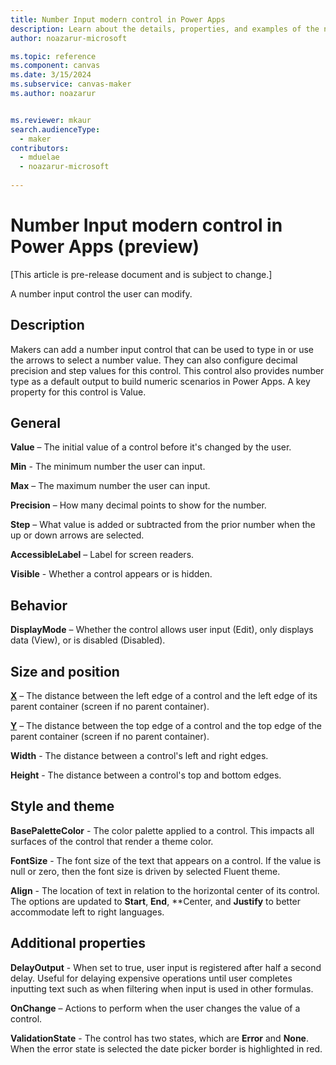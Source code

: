 ```yaml
---
title: Number Input modern control in Power Apps
description: Learn about the details, properties, and examples of the number input modern control in Power Apps.
author: noazarur-microsoft

ms.topic: reference
ms.component: canvas
ms.date: 3/15/2024
ms.subservice: canvas-maker
ms.author: noazarur


ms.reviewer: mkaur
search.audienceType: 
  - maker
contributors:
  - mduelae
  - noazarur-microsoft
  
---
```

# Number Input modern control in Power Apps (preview)

[This article is pre-release document and is subject to change.]

A number input control the user can modify. 

## Description

Makers can add a number input control that can be used to type in or use the arrows to select a number value. They can also configure decimal precision and step values for this control. This control also provides number type as a default output to build numeric scenarios in Power Apps. A key property for this control is Value.
 
## General

**Value** – The initial value of a control before it's changed by the user. 

**Min** - The minimum number the user can input. 

**Max** – The maximum number the user can input. 

**Precision** – How many decimal points to show for the number. 

**Step** – What value is added or subtracted from the prior number when the up or down arrows are selected. 

**AccessibleLabel** – Label for screen readers. 

**Visible** - Whether a control appears or is hidden. 

## Behavior

**DisplayMode** – Whether the control allows user input (Edit), only displays data (View), or is disabled (Disabled). 

## Size and position 

**[X](../properties-size-location.md)** – The distance between the left edge of a control and the left edge of its parent container (screen if no parent container).

**[Y](../properties-size-location.md)** – The distance between the top edge of a control and the top edge of the parent container (screen if no parent container).

**Width** - The distance between a control's left and right edges. 

**Height** - The distance between a control's top and bottom edges. 

## Style and theme

**BasePaletteColor** - The color palette applied to a control. This impacts all surfaces of the control that render a theme color. 

**FontSize** - The font size of the text that appears on a control. If the value is null or zero, then the font size is driven by selected Fluent theme. 

**Align** - The location of text in relation to the horizontal center of its control. The options are updated to **Start**, **End**, **Center, and **Justify** to better accommodate left to right languages. 

## Additional properties

**DelayOutput** - When set to true, user input is registered after half a second delay. Useful for delaying expensive operations until user completes inputting text such as when filtering when input is used in other formulas. 

**OnChange** – Actions to perform when the user changes the value of a control. 

**ValidationState** - The control has two states, which are **Error** and **None**. When the error state is selected the date picker border is highlighted in red.  

